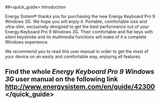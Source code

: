 ##<quick_guide> Introduction

Energy Sistem® thanks you for purchasing the new Energy Keyboard Pro 9 Windows 3G. We hope you will enjoy it.  Portable, comfortable size and ultra-slim, exclusively designed to get the best performance out of your Energy Keyboard Pro 9 Windows 3G. Their comfortable and flat keys with silent keystroke and its multimedia functions will make of it a complete Windows experience. 


We recommend you to read this user manual in order to get the most of your device on an easily and comfortable way, enjoying all features.


## <unique> Find the whole *Energy Keyboard Pro 9 Windows 3G* user manual on the following link   http://www.energysistem.com/en/guide/42300 </unique> </quick_guide>
